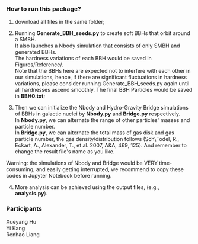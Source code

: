 ### How to run this package?

1. download all files in the same folder;

2. Running **Generate_BBH_seeds.py** to create soft BBHs that orbit around a SMBH.  
It also launches a Nbody simulation that consists of only SMBH and generated BBHs.  
The hardness variations of each BBH would be saved in Figures/Reference/.  
Note that the BBHs here are expected not to interfere with each other in our simulations, hence, if there are significant fluctuations in hardness variations, please consider running Generate_BBH_seeds.py again until all hardnesses ascend smoothly.
The final BBH Particles would be saved in **BBH0.txt**;

3. Then we can initialize the Nbody and Hydro-Gravity Bridge simulations of BBHs in galactic nuclei by **Nbody.py** and **Bridge.py** respectively.  
In **Nbody.py**, we can alternate the range of other particles' masses and particle number.  
In **Bridge.py**, we can alternate the total mass of gas disk and gas particle number, the gas density/distribution follows (Sch\¨odel, R., Eckart, A., Alexander, T., et al. 2007, A&A, 469, 125). And remember to change the result file's name as you like.  

Warning: the simulations of Nbody and Bridge would be VERY time-consuming, and easily getting interrupted, we recommend to copy these codes in Jupyter Notebook before running.

4. More analysis can be achieved using the output files, (e.g., **analysis.py**).

### Participants
Xueyang Hu  
Yi Kang  
Renhao Liang  
